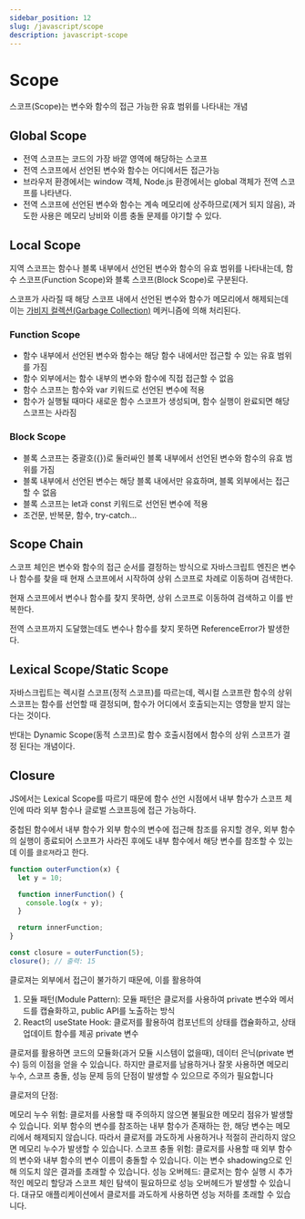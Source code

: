 ```yaml
---
sidebar_position: 12
slug: /javascript/scope
description: javascript-scope
---
```


# Scope

스코프(Scope)는 변수와 함수의 접근 가능한 유효 범위를 나타내는 개념

## Global Scope

- 전역 스코프는 코드의 가장 바깥 영역에 해당하는 스코프
- 전역 스코프에서 선언된 변수와 함수는 어디에서든 접근가능
- 브라우저 환경에서는 window 객체, Node.js 환경에서는 global 객체가 전역 스코프를 나타낸다.
- 전역 스코프에 선언된 변수와 함수는 계속 메모리에 상주하므로(제거 되지 않음), 과도한 사용은 메모리 낭비와 이름 충돌 문제를 야기할 수 있다.

## Local Scope

지역 스코프는 함수나 블록 내부에서 선언된 변수와 함수의 유효 범위를 나타내는데, 함수 스코프(Function Scope)와 블록 스코프(Block Scope)로 구분된다.

<!-- note link-->

스코프가 사라질 때 해당 스코프 내에서 선언된 변수와 함수가 메모리에서 해제되는데 이는 [가비지 컬렉션(Garbage Collection)]() 메커니즘에 의해 처리된다.

### Function Scope

- 함수 내부에서 선언된 변수와 함수는 해당 함수 내에서만 접근할 수 있는 유효 범위를 가짐
- 함수 외부에서는 함수 내부의 변수와 함수에 직접 접근할 수 없음
- 함수 스코프는 함수와 var 키워드로 선언된 변수에 적용
- 함수가 실행될 때마다 새로운 함수 스코프가 생성되며, 함수 실행이 완료되면 해당 스코프는 사라짐

### Block Scope

- 블록 스코프는 중괄호({})로 둘러싸인 블록 내부에서 선언된 변수와 함수의 유효 범위를 가짐
- 블록 내부에서 선언된 변수는 해당 블록 내에서만 유효하며, 블록 외부에서는 접근할 수 없음
- 블록 스코프는 let과 const 키워드로 선언된 변수에 적용
- 조건문, 반복문, 함수, try-catch...

## Scope Chain

스코프 체인은 변수와 함수의 접근 순서를 결정하는 방식으로 자바스크립트 엔진은 변수나 함수를 찾을 때 현재 스코프에서 시작하여 상위 스코프로 차례로 이동하며 검색한다.

현재 스코프에서 변수나 함수를 찾지 못하면, 상위 스코프로 이동하여 검색하고 이를 반복한다.

전역 스코프까지 도달했는데도 변수나 함수를 찾지 못하면 ReferenceError가 발생한다.

## Lexical Scope/Static Scope

자바스크립트는 렉시컬 스코프(정적 스코프)를 따르는데, 렉시컬 스코프란 함수의 상위 스코프는 함수를 선언할 때 결정되며, 함수가 어디에서 호출되는지는 영향을 받지 않는다는 것이다.

반대는 Dynamic Scope(동적 스코프)로 함수 호출시점에서 함수의 상위 스코프가 결정 된다는 개념이다.

## Closure

JS에서는 Lexical Scope를 따르기 때문에 함수 선언 시점에서 내부 함수가 스코프 체인에 따라 외부 함수나 글로벌 스코프등에 접근 가능하다.

중첩된 함수에서 내부 함수가 외부 함수의 변수에 접근해 참조를 유지할 경우, 외부 함수의 실행이 종료되어 스코프가 사라진 후에도 내부 함수에서 해당 변수를 참조할 수 있는데 이를 `클로져`라고 한다.

```javascript
function outerFunction(x) {
  let y = 10;

  function innerFunction() {
    console.log(x + y);
  }

  return innerFunction;
}

const closure = outerFunction(5);
closure(); // 출력: 15
```

클로져는 외부에서 접근이 불가하기 때문에, 이를 활용하여

1. 모듈 패턴(Module Pattern): 모듈 패턴은 클로저를 사용하여 private 변수와 메서드를 캡슐화하고, public API를 노출하는 방식
2. React의 useState Hook: 클로저를 활용하여 컴포넌트의 상태를 캡슐화하고, 상태 업데이트 함수를 제공
   private 변수

클로저를 활용하면 코드의 모듈화(과거 모듈 시스템이 없을때), 데이터 은닉(private 변수) 등의 이점을 얻을 수 있습니다. 하지만 클로저를 남용하거나 잘못 사용하면 메모리 누수, 스코프 충돌, 성능 문제 등의 단점이 발생할 수 있으므로 주의가 필요합니다

클로저의 단점:

메모리 누수 위험: 클로저를 사용할 때 주의하지 않으면 불필요한 메모리 점유가 발생할 수 있습니다. 외부 함수의 변수를 참조하는 내부 함수가 존재하는 한, 해당 변수는 메모리에서 해제되지 않습니다. 따라서 클로저를 과도하게 사용하거나 적절히 관리하지 않으면 메모리 누수가 발생할 수 있습니다.
스코프 충돌 위험: 클로저를 사용할 때 외부 함수의 변수와 내부 함수의 변수 이름이 충돌할 수 있습니다. 이는 변수 shadowing으로 인해 의도치 않은 결과를 초래할 수 있습니다.
성능 오버헤드: 클로저는 함수 실행 시 추가적인 메모리 할당과 스코프 체인 탐색이 필요하므로 성능 오버헤드가 발생할 수 있습니다. 대규모 애플리케이션에서 클로저를 과도하게 사용하면 성능 저하를 초래할 수 있습니다.
